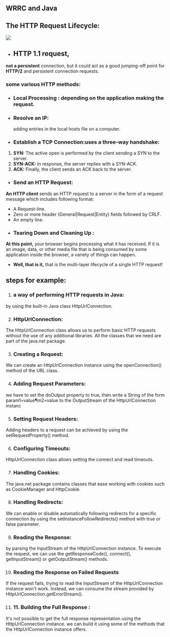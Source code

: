 ## WRRC and Java 

##  The HTTP Request Lifecycle:

![](https://budjb.github.io/http-requests/latest/images/filter-lifecycle.png)


- ## HTTP 1.1 request,
 **not a persistent** connection, but it could act as a good jumping-off point for **HTTP/2** and persistent connection requests.

### some various HTTP methods:

- ### Local Processing : depending on the application making the request.



- ### Resolve an IP:
  adding entries in the local hosts file on a computer.



 - ### Establish a TCP Connection:uses a three-way handshake:
 1. **SYN:** The active open is performed by the client sending a SYN to the server.
 2. **SYN-ACK:** In response, the server replies with a SYN-ACK. 
 3. **ACK:** Finally, the client sends an ACK back to the server.



- ### Send an HTTP Request:
**An HTTP client** sends an HTTP request to a server in the form of a request message which includes following format:
* A Request-line.
* Zero or more header (General|Request|Entity) fields followed by CRLF.
* An empty line. 



- ### Tearing Down and Cleaning Up :
**At this point,** your browser begins processing what it has received. If it is an image, data, or other media file that is being consumed by some application inside the browser, a variety of things can happen.


- **Well, that is it,** that is the multi-layer lifecycle of a single HTTP request! 


## steps for example: 

1. ### a way of performing HTTP requests in Java:
  by using the built-in Java class HttpUrlConnection. 

2. ### HttpUrlConnection:
 The HttpUrlConnection class allows us to perform basic HTTP requests without the use of any additional libraries. All the classes that we need are part of the java.net package.

3. ### Creating a Request:
We can create an HttpUrlConnection instance using the openConnection() method of the URL class. 

4. ### Adding Request Parameters:
we have to set the doOutput property to true, then write a String of the form param1=value¶m2=value to the OutputStream of the HttpUrlConnection instanc

5. ### Setting Request Headers:
 Adding headers to a request can be achieved by using the setRequestProperty() method.

6. ### Configuring Timeouts:
HttpUrlConnection class allows setting the connect and read timeouts.


7. ### Handling Cookies:
The java.net package contains classes that ease working with cookies such as CookieManager and HttpCookie.

8. ### Handling Redirects:
We can enable or disable automatically following redirects for a specific connection by using the setInstanceFollowRedirects() method with true or false parameter.

9. ### Reading the Response:
by parsing the InputStream of the HttpUrlConnection instance.
To execute the request, we can use the getResponseCode(), connect(), getInputStream() or getOutputStream() methods.

10. ### Reading the Response on Failed Requests

If the request fails, trying to read the InputStream of the HttpUrlConnection instance won't work. Instead, we can consume the stream provided by HttpUrlConnection.getErrorStream().

11. ### 11. Building the Full Response :
It's not possible to get the full response representation using the HttpUrlConnection instance.
we can build it using some of the methods that the HttpUrlConnection instance offers.







